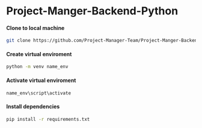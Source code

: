 # Project-Manger-Backend-Python


#### Clone to local machine
```bash
git clone https://github.com/Project-Manager-Team/Project-Manger-Backend-Python.git
```

#### Create virtual enviroment
```bash
python -m venv name_env
```

#### Activate virtual enviroment
```bash
name_env\script\activate
```
#### Install dependencies
```bash
pip install -r requirements.txt
```

